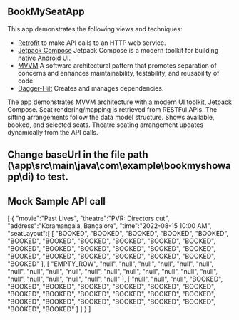 ## BookMySeatApp

This app demonstrates the following views and techniques:

* [Retrofit](https://square.github.io/retrofit/) to make API calls to an HTTP web service.
* [Jetpack Compose](https://developer.android.com/jetpack/compose/tutorial) Jetpack Compose is a modern toolkit for building native Android UI. 
* [MVVM](https://developer.android.com/topic/libraries/architecture/viewmodel) A software architectural pattern that promotes separation of concerns and enhances maintainability, testability, and reusability of code.
* [Dagger-Hilt](https://developer.android.com/training/dependency-injection/hilt-android) Creates and manages dependencies.

The app demonstrates MVVM architecture with a modern UI toolkit, Jetpack Compose.
Seat rendering/mapping is retrieved from RESTFul APIs. 
The sitting arrangements follow the data model structure.
Shows available, booked, and selected seats.
Theatre seating arrangement updates dynamically from the API calls.


## Change baseUrl in the file path (\app\src\main\java\com\example\bookmyshowapp\di) to test.
## Mock Sample API call
[
   {
      "movie":"Past Lives",
      "theatre":"PVR: Directors cut",
      "address":"Koramangala, Bangalore",
      "time":"2022-08-15 10:00 AM",
      "seatLayout":[
         [
            "BOOKED",
            "BOOKED",
            "BOOKED",
            "BOOKED",
            "BOOKED",
            "BOOKED",
            "BOOKED",
            "BOOKED",
            "BOOKED",
            "BOOKED",
            "BOOKED",
            "BOOKED",
            "BOOKED",
            "BOOKED",
            "BOOKED",
            "BOOKED",
            "BOOKED",
            "BOOKED",
            "BOOKED",
            "BOOKED",
            "BOOKED",
            "BOOKED",
            "BOOKED",
            "BOOKED"
         ],
         [
            "EMPTY_ROW",
            "null",
            "null",
            "null",
            "null",
            "null",
            "null",
            "null",
            "null",
            "null",
            "null",
            "null",
            "null",
            "null",
            "null",
            "null",
            "null",
            "null",
            "null",
            "null",
            "null",
            "null",
            "null",
            "null"
         ],
         [
            "null",
            "null",
            "null",
            "BOOKED",
            "BOOKED",
            "BOOKED",
            "BOOKED",
            "BOOKED",
            "BOOKED",
            "BOOKED",
            "BOOKED",
            "BOOKED",
            "BOOKED",
            "BOOKED",
            "BOOKED",
            "BOOKED",
            "BOOKED",
            "BOOKED",
            "BOOKED",
            "BOOKED",
            "BOOKED",
            "BOOKED",
            "BOOKED",
            "BOOKED"
         ]
      ]
   }
]



